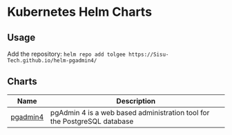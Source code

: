 # Kubernetes Helm Charts

## Usage

Add the repository: `helm repo add tolgee https://Sisu-Tech.github.io/helm-pgadmin4/`

## Charts

| Name | Description |
| ---- | ----------- |
| [pgadmin4](charts/pgadmin4) | pgAdmin 4 is a web based administration tool for the PostgreSQL database |
